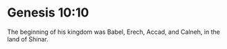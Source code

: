 # Genesis 10:10

The beginning of his kingdom was Babel, Erech, Accad, and Calneh, in the land of Shinar.
